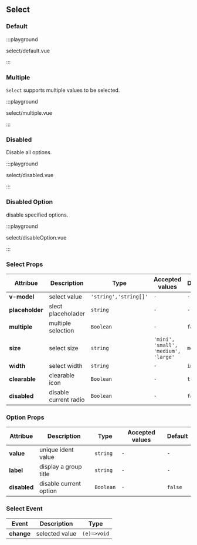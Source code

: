 ## Select

### Default

:::playground

select/default.vue

:::

### Multiple

`Select` supports multiple values to be selected.

:::playground

select/multiple.vue

:::

### Disabled

Disable all options.

:::playground

select/disabled.vue

:::

### Disabled Option

disable specified options.

:::playground

select/disableOption.vue

:::

### Select Props

| Attribue        | Description           | Type                  | Accepted values                      | Default   |
| --------------- | --------------------- | --------------------- | ------------------------------------ | --------- |
| **v-model**     | select value          | `'string','string[]'` | `-`                                  | `-`       |
| **placeholder** | slect placeholader    | `string`              | `-`                                  | `-`       |
| **multiple**    | multiple selection    | `Boolean`             | `-`                                  | `false`   |
| **size**        | select size           | `string`              | `'mini', 'small', 'medium', 'large'` | `medium`  |
| **width**       | select width          | `string`              | `-`                                  | `initial` |
| **clearable**   | clearable icon        | `Boolean`             | `-`                                  | `true`    |
| **disabled**    | disable current radio | `Boolean`             | `-`                                  | `false`   |

### Option Props

| Attribue     | Description            | Type      | Accepted values | Default |
| ------------ | ---------------------- | --------- | --------------- | ------- |
| **value**    | unique ident value     | `string`  | `-`             | `-`     |
| **label**    | display a group title  | `string`  | `-`             | `-`     |
| **disabled** | disable current option | `Boolean` | `-`             | `false` |

### Select Event

| Event      | Description    | Type        |
| ---------- | -------------- | ----------- |
| **change** | selected value | `(e)=>void` |
